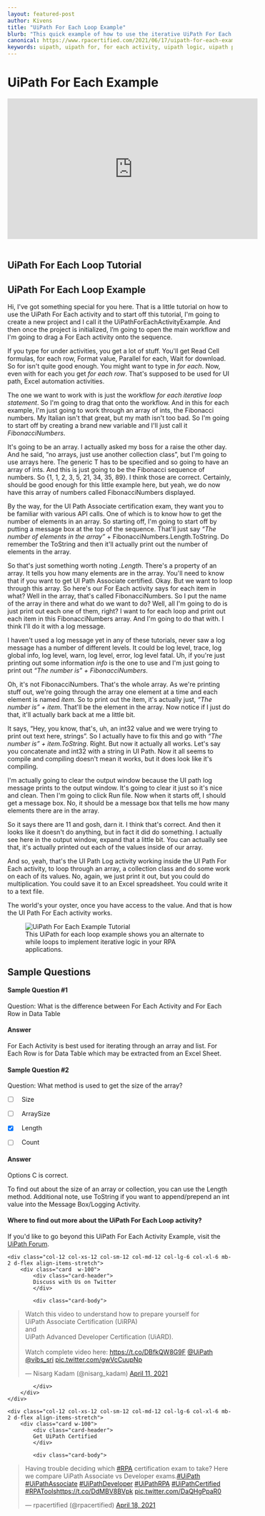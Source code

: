 ```yaml
---
layout: featured-post
author: Kivens
title: "UiPath For Each Loop Example"
blurb: "This quick example of how to use the iterative UiPath For Each Loop activity."
canonical: https://www.rpacertified.com/2021/06/17/uipath-for-each-example-activity-tutorial.html
keywords: uipath, uipath for, for each activity, uipath logic, uipath programming, uipath loop, uipath studio, rpa developer, rpa programming
---
```


# UiPath For Each Example

<div class="embed-responsive embed-responsive-16by9">
<iframe src="https://www.youtube.com/embed/E0MB7t7QoDg" allow="accelerometer; autoplay; clipboard-write; encrypted-media; gyroscope; picture-in-picture" allowfullscreen="" width="560" height="315" frameborder="0"></iframe>
</div>
<br/>

## UiPath For Each Loop Tutorial

## UiPath For Each Loop Example
Hi, I've got something special for you here. That is a little tutorial on how to use the UiPath For Each activity and to start off this tutorial, I'm going to create a new project and I call it the UiPathForEachActivityExample. And then once the project is initialized, I’m going to open the main workflow and I'm going to drag a For Each activity onto the sequence.

If you type for under activities, you get a lot of stuff. You'll get Read Cell formulas, for each row, Format value, Parallel for each, Wait for download. So for isn't quite good enough. You might want to type in *for each*. Now, even with for each you get *for each row*. That's supposed to be used for UI path, Excel automation activities.

The one we want to work with is just the workflow *for each iterative loop statement*. So I'm going to drag that onto the workflow. And in this for each example, I'm just going to work through an array of ints, the Fibonacci numbers. My Italian isn't that great, but my math isn't too bad. So I'm going to start off by creating a brand new variable and I'll just call it *FibonacciNumbers*.

It's going to be an array. I actually asked my boss for a raise the other day. And he said, “no arrays, just use another collection class”, but I'm going to use arrays here. The generic T has to be specified and so going to have an array of ints. And this is just going to be the Fibonacci sequence of numbers. So {1, 1, 2, 3, 5, 21, 34, 35, 89}. I think those are correct. Certainly, should be good enough for this little example here, but yeah, we do now have this array of numbers called FibonacciNumbers displayed. 

By the way, for the UI Path Associate certification exam, they want you to be familiar with various API calls. One of which is to know how to get the number of elements in an array. So starting off, I'm going to start off by putting a message box at the top of the sequence. That'll just say *“The number of elements in the array”* + FibonacciNumbers.Length.ToString. Do remember the ToString and then it'll actually print out the number of elements in the array.

So that's just something worth noting *.Length*. There's a property of an array. It tells you how many elements are in the array. You'll need to know that if you want to get UI Path Associate certified. Okay. But we want to loop through this array. So here's our For Each activity says for each item in what? Well in the array, that's called FibonacciNumbers. So I put the name of the array in there and what do we want to do? Well, all I'm going to do is just print out each one of them, right? I want to for each loop and print out each item in this FibonacciNumbers array. And I'm going to do that with. I think I'll do it with a log message.

I haven't used a log message yet in any of these tutorials, never saw a log message has a number of different levels. It could be log level, trace, log global info, log level, warn, log level, error, log level fatal. Uh, if you're just printing out some information *info* is the one to use and I'm just going to print out *“The number is” + FibonacciNumbers*.

Oh, it's not FibonacciNumbers. That's the whole array. As we're printing stuff out, we're going through the array one element at a time and each element is named *item*. So to print out the item, it's actually just, *“The number is” + item*. That'll be the element in the array. Now notice if I just do that, it'll actually bark back at me a little bit.

It says, “Hey, you know, that's, uh, an int32 value and we were trying to print out text here, strings”. So I actually have to fix this and go with *“The number is” + item.ToString*. Right. But now it actually all works. Let's say you concatenate and int32 with a string in UI Path. Now it all seems to compile and compiling doesn't mean it works, but it does look like it's compiling.

I'm actually going to clear the output window because the UI path log message prints to the output window. It's going to clear it just so it's nice and clean. Then I'm going to click Run file. Now when it starts off, I should get a message box. No, it should be a message box that tells me how many elements there are in the array.

So it says there are 11 and gosh, darn it. I think that's correct. And then it looks like it doesn't do anything, but in fact it did do something. I actually see here in the output window, expand that a little bit. You can actually see that, it's actually printed out each of the values inside of our array.

And so, yeah, that's the UI Path Log activity working inside the UI Path For Each activity, to loop through an array, a collection class and do some work on each of its values. No, again, we just print it out, but you could do multiplication. You could save it to an Excel spreadsheet. You could write it to a text file.

The world's your oyster, once you have access to the value. And that is how the UI Path For Each activity works.

<figure class="figure">
  <img src="https://files.readme.io/bddc819-image_101.png" alt="UiPath For Each Example Tutorial" class="img-fluid mx-auto d-block img-thumbnail rounded ">
  <figcaption class="figure-caption">This UiPath for each loop example shows you an alternate to while loops to implement iterative logic in your RPA applications.</figcaption>
</figure>

## Sample Questions

#### Sample Question #1
Question: What is the difference between For Each Activity and For Each Row in Data Table

#### Answer

For Each Activity is best used for iterating through an array and list. For Each Row is for Data Table which may be extracted from an Excel Sheet.

#### Sample Question #2
Question: What method is used to get the size of the array?

- [ ] &nbsp;  Size
- [ ] &nbsp;  ArraySize
- [x] &nbsp;  Length
- [ ] &nbsp;  Count


#### Answer

Options C is correct. 

To find out about the size of an array or collection, you can use the Length method.
Additional note, use ToString if you want to append/prepend an int value into the Message Box/Logging Activity. 





#### Where to find out more about the UiPath For Each Loop activity?

If you'd like to go beyond this UiPath For Each Activity Example, visit the <a href="https://forum.uipath.com/t/uipath-for-each-loop-example/323582">UiPath Forum</a>.

<div class="row">
	
    <div class="col-12 col-xs-12 col-sm-12 col-md-12 col-lg-6 col-xl-6 mb-2 d-flex align-items-stretch">
        <div class="card  w-100">
            <div class="card-header">
            Discuss with Us on Twitter
            </div>

            <div class="card-body">
<!-- **************************** -->       


<blockquote class="twitter-tweet"><p lang="en" dir="ltr">Watch this video to understand how to prepare yourself for <br>UiPath Associate Certification (UiRPA) <br>and <br>UiPath Advanced Developer Certification (UiARD).<br><br>Watch complete video here: <a href="https://t.co/DBfkQW8G9F">https://t.co/DBfkQW8G9F</a> <a href="https://twitter.com/UiPath?ref_src=twsrc%5Etfw">@UiPath</a> <a href="https://twitter.com/vibs_sri?ref_src=twsrc%5Etfw">@vibs_sri</a> <a href="https://t.co/gwVcCuupNp">pic.twitter.com/gwVcCuupNp</a></p>&mdash; Nisarg Kadam (@nisarg_kadam) <a href="https://twitter.com/nisarg_kadam/status/1381253771125161985?ref_src=twsrc%5Etfw">April 11, 2021</a></blockquote> <script async src="https://platform.twitter.com/widgets.js" charset="utf-8"></script> 



<!-- **************************** -->   
            
            
            </div>
        </div>
    </div>
	
	<div class="col-12 col-xs-12 col-sm-12 col-md-12 col-lg-6 col-xl-6 mb-2 d-flex align-items-stretch">
        <div class="card w-100">
            <div class="card-header">
            Get UiPath Certified
            </div>

            <div class="card-body">
<blockquote class="twitter-tweet"><p lang="en" dir="ltr">Having trouble deciding which <a href="https://twitter.com/hashtag/RPA?src=hash&amp;ref_src=twsrc%5Etfw">#RPA</a> certification exam to take? Here we compare UiPath Associate vs Developer exams.<a href="https://twitter.com/hashtag/UiPath?src=hash&amp;ref_src=twsrc%5Etfw">#UiPath</a> <a href="https://twitter.com/hashtag/UiPathAssociate?src=hash&amp;ref_src=twsrc%5Etfw">#UiPathAssociate</a> <a href="https://twitter.com/hashtag/UiPathDeveloper?src=hash&amp;ref_src=twsrc%5Etfw">#UiPathDeveloper</a> <a href="https://twitter.com/hashtag/UiPathRPA?src=hash&amp;ref_src=twsrc%5Etfw">#UiPathRPA</a> <a href="https://twitter.com/hashtag/UiPathCertified?src=hash&amp;ref_src=twsrc%5Etfw">#UiPathCertified</a> <a href="https://twitter.com/hashtag/RPATools?src=hash&amp;ref_src=twsrc%5Etfw">#RPATools</a><a href="https://t.co/DdMBV8BVpk">https://t.co/DdMBV8BVpk</a> <a href="https://t.co/DaQHgPpaR0">pic.twitter.com/DaQHgPpaR0</a></p>&mdash; rpacertified (@rpacertified) <a href="https://twitter.com/rpacertified/status/1383851087157858304?ref_src=twsrc%5Etfw">April 18, 2021</a></blockquote> <script async src="https://platform.twitter.com/widgets.js" charset="utf-8"></script> 
            </div>
        </div>
    </div>
	
</div>
